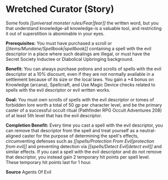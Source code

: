 ﻿---
cssclass: [feats]

---
# Wretched Curator (Story)

Some fools _[[universal monster rules/Fear|fear]]_ the written word, but you that understand knowledge-all knowledge-is a valuable tool, and restricting it out of superstition is abominable in your eyes.

**Prerequisites:** You must have purchased a scroll or _[[items/Mundane/Spellbook|spellbook]]_ containing a spell with the evil descriptor in a place where such dealings are illegal, or must have the Secret Society Inductee or Diabolical Upbringing background.

**Benefit:** You can always purchase potions and scrolls of spells with the evil descriptor at a 10% discount, even if they are not normally available in a settlement because of its size or the local laws. You gain a +4 bonus on Knowledge (arcana), Spellcraft, and Use Magic Device checks related to spells with the evil descriptor or evil written works.

**Goal:** You must own scrolls of spells with the evil descriptor or tomes of forbidden lore worth a total of 50 gp per character level, and be the primary caster of a successful occult ritual (Pathfinder RPG Occult Adventures 208) of at least 5th level that has the evil descriptor.

**Completion Benefit:** Every time you cast a spell with the evil descriptor, you can remove that descriptor from the spell and treat yourself as a neutral-aligned caster for the purpose of determining the spell's effects, circumventing defenses such as _[[spells/Protection From Evil|protection from evil]]_ and preventing detection via _[[spells/Detect Evil|detect evil]]_ and similar effects. If you cast a spell with the evil descriptor and do not remove that descriptor, you instead gain 2 temporary hit points per spell level. These temporary hit points last for 1 hour.

**Source** Agents Of Evil
